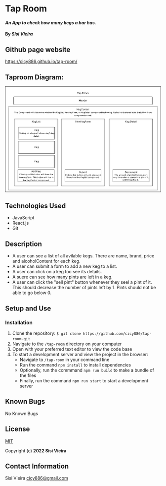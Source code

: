 # Tap Room

#### _An App to check how many kegs a bar has._

#### By _**Sisi Vieira**_

## Github page website
https://cicy886.github.io/tap-room/

## Taproom Diagram:

<img src ="./src/img/TaproomDiagram.png" > 

## Technologies Used

* JavaScript
* React.js
* Git

## Description

* A user can see a list of all avilable kegs. There are name, brand, price and alcoholContent for each keg.
* A user can submit a form to add a new keg to a list.
* A user can click on a keg too see its details.
* A suere can see how many pints are left in a keg.
* A user can click the "sell pint" button whenever they seel a pint of it. This should decrease the number of pints left by 1. Pints should not be able to go below 0.

## Setup and Use

### Installation

1. Clone the repository: `$ git clone https://github.com/cicy886/tap-room.git`
2. Navigate to the `/tap-room` directory on your computer
3. Open with your preferred text editor to view the code base
4. To start a development server and view the project in the browser:
   - Navigate to `/tap-room` in your command line
   - Run the command `npm install` to install dependencies
   - Optionally, run the commmand `npm run build` to make a bundle of the files
   - Finally, run the command `npm run start` to start a development server

## Known Bugs

No Known Bugs

## License

[MIT](https://opensource.org/licenses/MIT)

Copyright (c) **2022 Sisi Vieira**

## Contact Information

Sisi Vieira cicy886@gmail.com
